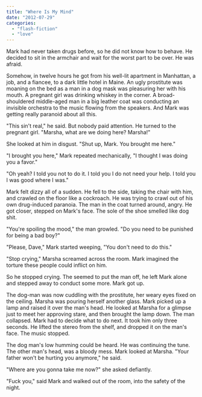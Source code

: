 ```yaml
---
title: "Where Is My Mind"
date: "2012-07-29"
categories: 
  - "flash-fiction"
  - "love"
---
```


Mark had never taken drugs before, so he did not know how to behave. He decided to sit in the armchair and wait for the worst part to be over. He was afraid.

Somehow, in twelve hours he got from his well-lit apartment in Manhattan, a job, and a fiancee, to a dark little hotel in Maine. An ugly prostitute was moaning on the bed as a man in a dog mask was pleasuring her with his mouth. A pregnant girl was drinking whiskey in the corner. A broad-shouldered middle-aged man in a big leather coat was conducting an invisible orchestra to the music flowing from the speakers. And Mark was getting really paranoid about all this.

"This sin't real," he said. But nobody paid attention. He turned to the pregnant girl. "Marsha, what are we doing here? Marsha!"

She looked at him in disgust. "Shut up, Mark. You brought me here."

"I brought you here," Mark repeated mechanically, "I thought I was doing you a favor."

"Oh yeah? I told you not to do it. I told you I do not need your help. I told you I was good where I was."

Mark felt dizzy all of a sudden. He fell to the side, taking the chair with him, and crawled on the floor like a cockroach. He was trying to crawl out of his own drug-induced paranoia. The man in the coat turned around, angry. He got closer, stepped on Mark's face. The sole of the shoe smelled like dog shit.

"You're spoiling the mood," the man growled. "Do you need to be punished for being a bad boy?"

"Please, Dave," Mark started weeping, "You don't need to do this."

"Stop crying," Marsha screamed across the room. Mark imagined the torture these people could inflict on him.

So he stopped crying. The seemed to put the man off, he left Mark alone and stepped away to conduct some more. Mark got up.

The dog-man was now cuddling with the prostitute, her weary eyes fixed on the ceiling. Marsha was pouring herself another glass. Mark picked up a lamp and raised it over the man's head. He looked at Marsha for a glimpse just to meet her approving stare, and then brought the lamp down. The man collapsed. Mark had to decide what to do next. It took him only three seconds. He lifted the stereo from the shelf, and dropped it on the man's face. The music stopped.

The dog man's low humming could be heard. He was continuing the tune. The other man's head, was a bloody mess. Mark looked at Marsha. "Your father won't be hurting you anymore," he said.

"Where are you gonna take me now?" she asked defiantly.

"Fuck you," said Mark and walked out of the room, into the safety of the night.
